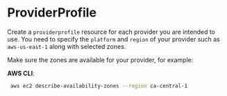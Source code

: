 # ProviderProfile

Create a `providerprofile` resource for each provider you are intended to use. You need to specify the
`platform` and `region` of your provider such as `aws-us-east-1` along with selected zones.

Make sure the zones are available for your provider, for example:

**AWS CLI**:

```bash
 aws ec2 describe-availability-zones --region ca-central-1
```